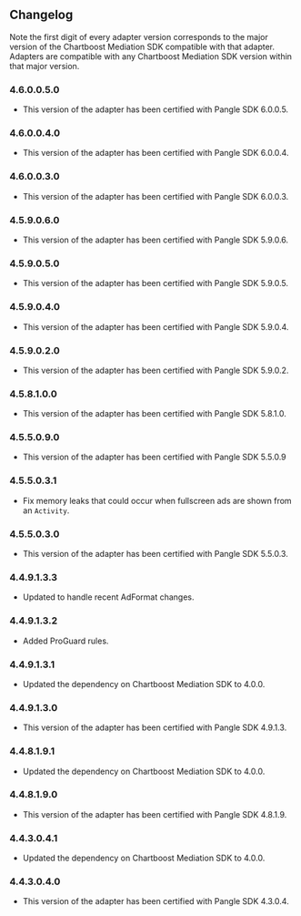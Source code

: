 ## Changelog

Note the first digit of every adapter version corresponds to the major version of the Chartboost Mediation SDK compatible with that adapter. 
Adapters are compatible with any Chartboost Mediation SDK version within that major version.

### 4.6.0.0.5.0
- This version of the adapter has been certified with Pangle SDK 6.0.0.5.

### 4.6.0.0.4.0
- This version of the adapter has been certified with Pangle SDK 6.0.0.4.

### 4.6.0.0.3.0
- This version of the adapter has been certified with Pangle SDK 6.0.0.3.

### 4.5.9.0.6.0
- This version of the adapter has been certified with Pangle SDK 5.9.0.6.

### 4.5.9.0.5.0
- This version of the adapter has been certified with Pangle SDK 5.9.0.5.

### 4.5.9.0.4.0
- This version of the adapter has been certified with Pangle SDK 5.9.0.4.

### 4.5.9.0.2.0
- This version of the adapter has been certified with Pangle SDK 5.9.0.2.

### 4.5.8.1.0.0
- This version of the adapter has been certified with Pangle SDK 5.8.1.0.

### 4.5.5.0.9.0
- This version of the adapter has been certified with Pangle SDK 5.5.0.9

### 4.5.5.0.3.1
- Fix memory leaks that could occur when fullscreen ads are shown from an `Activity`.

### 4.5.5.0.3.0
- This version of the adapter has been certified with Pangle SDK 5.5.0.3.

### 4.4.9.1.3.3
- Updated to handle recent AdFormat changes.

### 4.4.9.1.3.2
- Added ProGuard rules.

### 4.4.9.1.3.1
- Updated the dependency on Chartboost Mediation SDK to 4.0.0.

### 4.4.9.1.3.0
- This version of the adapter has been certified with Pangle SDK 4.9.1.3.

### 4.4.8.1.9.1
- Updated the dependency on Chartboost Mediation SDK to 4.0.0.

### 4.4.8.1.9.0
- This version of the adapter has been certified with Pangle SDK 4.8.1.9.

### 4.4.3.0.4.1
- Updated the dependency on Chartboost Mediation SDK to 4.0.0.

### 4.4.3.0.4.0
- This version of the adapter has been certified with Pangle SDK 4.3.0.4.
